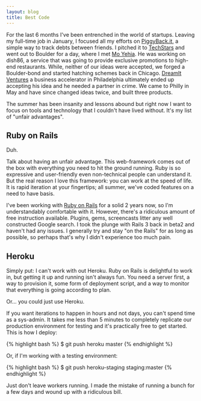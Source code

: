 ```yaml
---
layout: blog
title: Best Code
---
```

For the last 6 months I've been entrenched in the world of startups. Leaving my full-time job in January, I focused all my efforts on [PiggyBack.it][1], a simple way to track debts between friends. I pitched it to [TechStars][2] and went out to Boulder for a day, where I met [Mo Yehia][4]. He was working on dish86, a service that was going to provide exclusive promotions to high-end restaurants. While, neither of our ideas were accepted, we forged a Boulder-bond and started hatching schemes back in Chicago. [DreamIt Ventures][3] a business accelerator in Philadelphia ultimately ended up accepting his idea and he needed a partner in crime. We came to Philly in May and have since changed ideas twice, and built three products.

The summer has been insanity and lessons abound but right now I want to focus on tools and technology that I couldn't have lived without. It's my list of "unfair advantages".

## Ruby on Rails

Duh.

Talk about having an unfair advantage. This web-framework comes out of the box with everything you need to hit the ground running. Ruby is so expressive and user-friendly even non-technical people can understand it. But the real reason I love this framework: you can work at the speed of life. It is rapid iteration at your fingertips; all summer, we've coded features on a need to have basis.

I've been working with [Ruby on Rails][5] for a solid 2 years now, so I'm understandably comfortable with it. However, there's a ridiculous amount of free instruction available. Plugins, gems, screencasts litter any well constructed Google search. I took the plunge with Rails 3 back in beta2 and haven't had any issues. I generally try and stay "on the Rails" for as long as possible, so perhaps that's why I didn't experience too much pain.

## Heroku

Simply put: I can't work with out Heroku. Ruby on Rails is delightful to work in, but getting it up and running isn't always fun. You need a server first, a way to provision it, some form of deployment script, and a way to monitor that everything is going according to plan.

Or... you could just use Heroku.

If you want iterations to happen in hours and not days, you can't spend time as a sys-admin. It takes me less than 5 minutes to completely replicate our production environment for testing and it's practically free to get started. This is how I deploy:

{% highlight bash %}
$ git push heroku master
{% endhighlight %}

Or, if I'm working with a testing environment:

{% highlight bash %}
$ git push heroku-staging staging:master
{% endhighlight %}

Just don't leave workers running. I made the mistake of running a bunch for a few days and wound up with a ridiculous bill.

[1]: http://piggyback.it/ "PiggyBack.it"
[2]: http://www.techstars.org/techstars-for-a-day/ "TechStars for a Day"
[3]: http://www.dreamitventures.com/ "DreamIt Ventures"
[4]: http://www.linkedin.com/in/moyehia "Mo Yehia"
[5]: http://rubyonrails.org/ "Ruby on Rails"